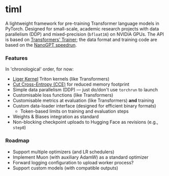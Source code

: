 # timl

A lightweight framework for pre-training Transformer language models in PyTorch.
Designed for small-scale, academic research projects with data parallelism (DDP) and mixed-precision (`bfloat16`) on NVIDIA GPUs.
The API is based on [Transformers' Trainer](https://huggingface.co/docs/transformers/trainer); the data format and training code are based on the [NanoGPT speedrun](https://github.com/KellerJordan/modded-nanogpt).

### Features

In 'chronological' order, for now:

- [Liger Kernel](https://github.com/linkedin/Liger-Kernel) Triton kernels (like Transformers)
- [Cut Cross-Entropy (CCE)](https://github.com/apple/ml-cross-entropy) for reduced memory footprint
- Simple data parallelism (DDP) — just do/don't use `torchrun` to launch
- Customisable loss functions (like Transformers)
- Customisable metrics at evaluation (like Transformers) **and** training
- Custom data-loader interface (designed for efficient binary formats)
  - Token-based limits on training and evaluation steps
- Weights & Biases integration as standard
- Non-blocking checkpoint uploads to Hugging Face as revisions (e.g., `step0`)

### Roadmap

- Support multiple optimizers (and LR schedulers)
- Implement Muon (with auxiliary AdamW) as a standard optimizer
- Forward logging configuration to upload worker process?
- Support custom models (with compatible outputs)

